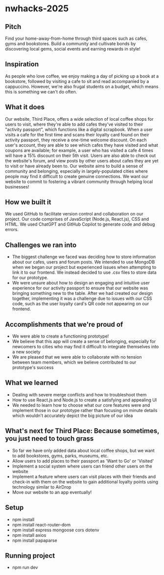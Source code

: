 # nwhacks-2025

## Pitch
Find your home-away-from-home through third spaces such as cafes, gyms and bookstores. Build a community and cultivate bonds by discovering local gems, social events and earning rewards in style!

## Inspiration
As people who love coffee, we enjoy making a day of picking up a book at a bookstore, followed by visiting a cafe to sit and read accompanied by a cappuccino. However, we're also frugal students on a budget, which means this is something we can't do often.

## What it does
Our website, Third Place, offers a wide selection of local coffee shops for users to visit, where they're able to add cafes they've visited to their "activity passport", which functions like a digital scrapbook. When a user visits a cafe for the first time and scans their loyalty card found on their activity passport, they receive a one-time welcome discount. On each user's account, they are able to see which cafes they have visited and what coupons are available; for example, a user who has visited a cafe 4 times will have a 15% discount on their 5th visit. Users are also able to check out the website's forum, and view posts by other users about cafes they are yet to visit or have already been to. Our website aims to build a sense of community and belonging, especially in largely-populated cities where people may find it difficult to create genuine connections. We want our website to commit to fostering a vibrant community through helping local businesses!

## How we built it
We used GitHub to facilitate version control and collaboration on our project. Our code comprises of JavaScript (Node.js, React.js), CSS and HTML. We used ChatGPT and GitHub Copilot to generate code and debug errors.

## Challenges we ran into
- The biggest challenge we faced was deciding how to store information about our cafes, users and forum posts. We intended to use MongoDB when we began our project but experienced issues when attempting to link it to our frontend. We instead decided to use .csv files to store data for our prototype.
- We were unsure about how to design an engaging and intuitive user experience for our activity passport to ensure that our website was bringing something new to the table. After we had created our design together, implementing it was a challenge due to issues with our CSS code, such as the user loyalty card's QR code not appearing on our frontend.

## Accomplishments that we're proud of
- We were able to create a functioning prototype!
- We believe that this app will create a sense of belonging, especially for newcomers to cities who may find it difficult to integrate themselves into a new society
- We are pleased that we were able to collaborate with no tension between team members, which we believe contributed to our prototype's success

## What we learned
- Dealing with severe merge conflicts and how to troubleshoot them
- How to use React.js and Node.js to create a satisfying and appealing UI
- We needed to learn how to choose what our core features were and implement those in our prototype rather than focusing on minute details which wouldn't accurately depict the big picture of our idea

## What's next for Third Place: Because sometimes, you just need to touch grass
- So far we have only added data about local coffee shops, but we want to add bookstores, gyms, parks, museums, etc.
- Allow users to add places to their passport as 'Want to Go' or 'Visited'
- Implement a social system where users can friend other users on the website
- Implement a feature where users can visit places with their friends and check-in with them on the website to gain additional loyalty points using technology similar to AirDrop
- Move our website to an app eventually!


## Setup

- npm install
- npm install react-router-dom
- npm install express mongoose cors dotenv
- npm install axios
- npm install papaparse


## Running project

- npm run dev
